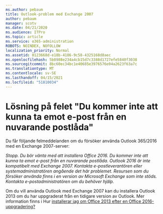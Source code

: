 ```yaml
---
ms.author: pebaum
title: Outlook-problem med Exchange 2007
author: pebaum
manager: scotv
ms.date: 04/21/2020
ms.audience: ITPro
ms.topic: article
ms.service: o365-administration
ROBOTS: NOINDEX, NOFOLLOW
localization_priority: Normal
ms.assetid: 0123668d-e18b-4186-9c58-4325168d8aec
ms.openlocfilehash: 5b8988e234a4cb15d7c3388d1727efe5840f3038
ms.sourcegitcommit: 8bc60ec34bc1e40685e3976576e04a2623f63a7c
ms.translationtype: MT
ms.contentlocale: sv-SE
ms.lasthandoff: 04/15/2021
ms.locfileid: "51810034"
---
```

# <a name="solution-for-error-you-wont-be-able-to-receive-mail-from-a-current-mailbox"></a>Lösning på felet "Du kommer inte att kunna ta emot e-post från en nuvarande postlåda"
Du får följande felmeddelanden om du försöker använda Outlook 365/2016 med en Exchange 2007-server:

*Stopp. Du bör vänta med att installera Office 2016. Du kommer inte att kunna ta emot e-post från en nuvarande postlåda. Outlook 2016 är inte kompatibelt med Exchange 2007. Kontakta e-postleverantören eller systemadministratören angående det här problemet. Resursen som du försöker använda finns i en version av Microsoft Exchange som inte stöds. Kontakta e-postadministratören om du behöver hjälp.*

Om du vill använda Outlook med Exchange 2007 kan du installera Outlook 2013 om du har uppgraderat från en tidigare version av Outlook. Mer information finns i Hur [installerar jag om Office 2013 efter en Office 2016-uppgradering?](https://support.office.com/article/a6ca92f4-cbb4-4609-9fdb-f8d3dd6812f3)